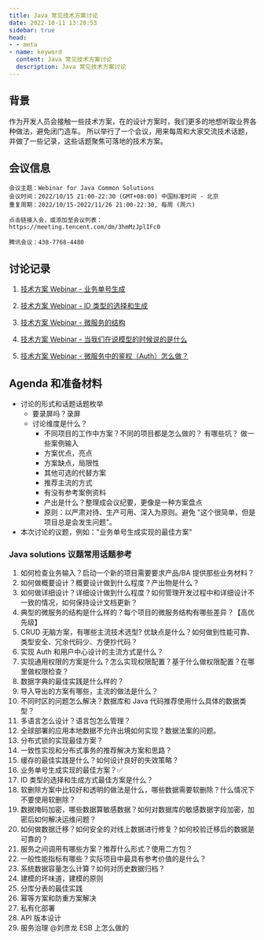 ```yaml
---
title: Java 常见技术方案讨论
date: 2022-10-11 13:28:53
sidebar: true
head:
- - meta
- name: keyword
  content: Java 常见技术方案讨论
  description: Java 常见技术方案讨论
---
```


## 背景

作为开发人员会接触一些技术方案，在的设计方案时，我们更多的地想听取业界各种做法，避免闭门造车。 所以举行了一个会议，用来每周和大家交流技术话题，并做了一些记录，这些话题聚焦可落地的技术方案。

## 会议信息

```text
会议主题：Webinar for Java Common Solutions
会议时间：2022/10/15 21:00-22:30 (GMT+08:00) 中国标准时间 - 北京
重复周期：2022/10/15-2022/11/26 21:00-22:30, 每周 (周六)

点击链接入会，或添加至会议列表：
https://meeting.tencent.com/dm/3hmMzJplIFc0

腾讯会议：438-7768-4480
```

## 讨论记录

1. [技术方案 Webinar - 业务单号生成](./java-solution-webinar-1.html)

2. [技术方案 Webinar - ID 类型的选择和生成](./java-solution-webinar-2.html)

3. [技术方案 Webinar - 微服务的结构](./java-solution-webinar-3.html)

4. [技术方案 Webinar - 当我们在说模型的时候说的是什么](./java-solution-webinar-4.html)

5. [技术方案 Webinar - 微服务中的鉴权（Auth）怎么做？](./java-solution-webinar-5.html)

## Agenda 和准备材料

- 讨论的形式和话题话题枚举 
  - 要录屏吗？录屏 
  - 讨论维度是什么？ 
    - 不同项目的工作中方案？不同的项目都是怎么做的？ 有哪些坑？ 做一些案例输入
    - 方案优点，亮点 
    - 方案缺点，局限性 
    - 其他可选的代替方案 
    - 推荐主流的方式 
    - 有没有参考案例资料
    - 产出是什么？整理成会议纪要，更像是一种方案盘点
    - 原则：以严肃对待、生产可用、深入为原则。避免 "这个很简单，但是项目总是会发生问题"。
- 本次讨论的议题，例如："业务单号生成实现的最佳方案"

### Java solutions 议题常用话题参考

1. 如何检查业务输入？启动一个新的项目需要要求产品/BA 提供那些业务材料？
2. 如何做概要设计？概要设计做到什么程度？产出物是什么？
3. 如何做详细设计？详细设计做到什么程度？如何管理开发过程中和详细设计不一致的情况，如何保持设计文档更新？
4. 典型的微服务的结构是什么样的？每个项目的微服务结构有哪些差异？【高优先级】
5. CRUD 无脑方案，有哪些主流技术选型? 优缺点是什么？如何做到性能可靠、类型安全、冗余代码少、方便抄代码？
6. 实现 Auth 和用户中心设计的主流方式是什么？
7. 实现通用权限的方案是什么？怎么实现权限配置？基于什么做权限配置？在哪里做权限检查？
8. 数据字典的最佳实践是什么样的？
9. 导入导出的方案有哪些，主流的做法是什么？
10. 不同时区的问题怎么解决？数据库和 Java 代码推荐使用什么具体的数据类型？
11. 多语言怎么设计？语言包怎么管理？
12. 全球部署的应用本地数据不允许出境如何实现？数据法案的问题。
13. 分布式锁的实现最佳方案？
14. 一致性实现和分布式事务的推荐解决方案和思路？
15. 缓存的最佳实践是什么？如何设计良好的失效策略？
16. 业务单号生成实现的最佳方案？✅
17. ID 类型的选择和生成方式最佳方案是什么？
17. 软删除方案中比较好和透明的做法是什么，哪些数据需要软删除？什么情况下不要使用软删除？
18. 数据掩码加密，哪些数据算敏感数据？如何对数据库的敏感数据字段加密，加密后如何解决运维问题？
19. 如何做数据迁移？如何安全的对线上数据进行修复？如何校验迁移后的数据是可靠的？
20. 服务之间调用有哪些方案？推荐什么形式？使用二方包？
21. 一般性能指标有哪些？实际项目中最具有参考价值的是什么？
22. 系统数据容量怎么计算？如何对历史数据归档？
23. 建模的坏味道，建模的原则
24. 分库分表的最佳实践
25. 幂等方案和防重方案解决
26. 私有化部署
27. API 版本设计
28. 服务治理 @刘彦龙 ESB 上怎么做的
